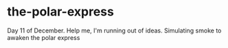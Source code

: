 # the-polar-express
 Day 11 of December. Help me, I'm running out of ideas. Simulating smoke to awaken the polar express
